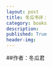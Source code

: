 ```yaml
---
layout: post
title: 冬瓜书评： 
category: books 
description: 
published: True
header-img: 
---
```


##作者：冬瓜君


[谷雨书苑]:    http://valleyrain.org  "谷雨书苑"
